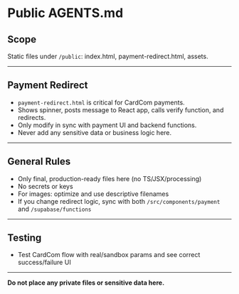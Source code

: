 # Public AGENTS.md

## Scope

Static files under `/public`: index.html, payment-redirect.html, assets.

---

## Payment Redirect

- `payment-redirect.html` is critical for CardCom payments. 
- Shows spinner, posts message to React app, calls verify function, and redirects.
- Only modify in sync with payment UI and backend functions.
- Never add any sensitive data or business logic here.

---

## General Rules

- Only final, production-ready files here (no TS/JSX/processing)
- No secrets or keys
- For images: optimize and use descriptive filenames
- If you change redirect logic, sync with both `/src/components/payment` and `/supabase/functions`

---

## Testing

- Test CardCom flow with real/sandbox params and see correct success/failure UI

---

**Do not place any private files or sensitive data here.**
